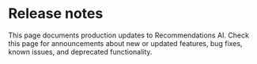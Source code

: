 #  Release notes

This page documents production updates to Recommendations AI. Check this page
for announcements about new or updated features, bug fixes, known issues, and
deprecated functionality.

